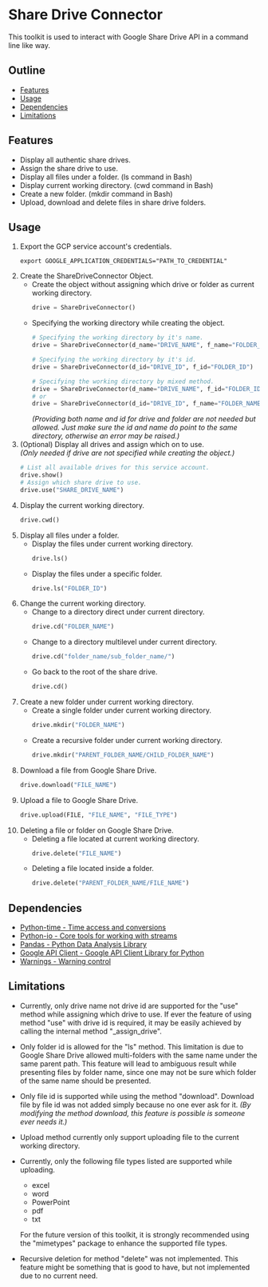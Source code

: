 # Share Drive Connector
This toolkit is used to interact with Google Share Drive API in a command 
line like way.

## Outline
- [Features](#features)
- [Usage](#usage)
- [Dependencies](#dependencies)
- [Limitations](#limitations)

## Features
- Display all authentic share drives.
- Assign the share drive to use.
- Display all files under a folder. (ls command in Bash)
- Display current working directory. (cwd command in Bash)
- Create a new folder. (mkdir command in Bash)
- Upload, download and delete files in share drive folders.

## Usage
1. Export the GCP service account's credentials.
    ```
    export GOOGLE_APPLICATION_CREDENTIALS="PATH_TO_CREDENTIAL"
    ```
2. Create the ShareDriveConnector Object.
    * Create the object without assigning which drive or folder as current 
      working directory.
        ```python
        drive = ShareDriveConnector()
        ```
    * Specifying the working directory while creating the object.
        ```python
        # Specifying the working directory by it's name.
        drive = ShareDriveConnector(d_name="DRIVE_NAME", f_name="FOLDER_NAME")
      
        # Specifying the working directory by it's id.
        drive = ShareDriveConnector(d_id="DRIVE_ID", f_id="FOLDER_ID")
      
        # Specifying the working directory by mixed method.
        drive = ShareDriveConnector(d_name="DRIVE_NAME", f_id="FOLDER_ID")
        # or
        drive = ShareDriveConnector(d_id="DRIVE_ID", f_name="FOLDER_NAME")
        ```
      *(Providing both name and id for drive and folder are not needed but 
      allowed. Just make sure the id and name do point to the same 
      directory, otherwise an error may be raised.)*
3. (Optional) Display all drives and assign which on to use. <br>
   *(Only needed if drive are not specified while creating the object.)*
    ```python
    # List all available drives for this service account.
    drive.show()
    # Assign which share drive to use.
    drive.use("SHARE_DRIVE_NAME")
    ```
4. Display the current working directory.
    ```python
    drive.cwd()
    ```
5. Display all files under a folder.
    * Display the files under current working directory.
        ```python
        drive.ls()
        ```
    * Display the files under a specific folder.
        ```python
        drive.ls("FOLDER_ID")
        ```
6. Change the current working directory.
    * Change to a directory direct under current directory.
        ```python
        drive.cd("FOLDER_NAME")
        ```
    * Change to a directory multilevel under current directory.
        ```python        
        drive.cd("folder_name/sub_folder_name/")
        ```
    * Go back to the root of the share drive.
        ```python
        drive.cd()
        ```
7. Create a new folder under current working directory.
    * Create a single folder under current working directory.
        ```python
        drive.mkdir("FOLDER_NAME")
        ```
    * Create a recursive folder under current working directory.
        ```python
        drive.mkdir("PARENT_FOLDER_NAME/CHILD_FOLDER_NAME")
        ```
8. Download a file from Google Share Drive.
    ```python
    drive.download("FILE_NAME")
    ```
9. Upload a file to Google Share Drive.
    ```python
    drive.upload(FILE, "FILE_NAME", "FILE_TYPE")
    ```
10. Deleting a file or folder on Google Share Drive.
    * Deleting a file located at current working directory.
        ```python
        drive.delete("FILE_NAME")
        ```
    * Deleting a file located inside a folder.
        ```python
        drive.delete("PARENT_FOLDER_NAME/FILE_NAME")
        ```
## Dependencies
- [Python-time - Time access and conversions](https://docs.python.org/3.7/library/time.html)
- [Python-io - Core tools for working with streams](https://docs.python.org/3.7/library/io.html)
- [Pandas - Python Data Analysis Library](https://pandas.pydata.org/pandas-docs/version/1.3/reference/index.html)
- [Google API Client - Google API Client Library for Python](https://pypi.org/project/google-api-python-client/)
- [Warnings - Warning control](https://docs.python.org/3.7/library/warnings.html)

## Limitations
- Currently, only drive name not drive id are supported for the "use" 
  method while assigning which drive to use. If ever the feature of using 
  method "use" with drive id is required, it may be easily achieved by 
  calling the internal method "_assign_drive".
- Only folder id is allowed for the "ls" method. This limitation is due to 
  Google Share Drive allowed multi-folders with the same name under the 
  same parent path. This feature will lead to ambiguous result while 
  presenting files by folder name, since one may not be sure which folder 
  of the same name should be presented.
- Only file id is supported while using the method "download". Download 
  file by file id was not added simply because no one ever ask for it. *(By 
  modifying the method download, this feature is possible is someone ever 
  needs it.)*
- Upload method currently only support uploading file to the current 
  working directory.
- Currently, only the following file types listed are supported while 
  uploading.
    * excel
    * word
    * PowerPoint
    * pdf
    * txt

  For the future version of this toolkit, it is strongly 
  recommended using the "mimetypes" package to enhance the supported file 
  types.
- Recursive deletion for method "delete" was not implemented. This feature 
  might be something that is good to have, but not implemented due to no 
  current need.